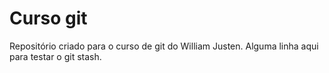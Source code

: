 # Curso git

Repositório criado para o curso de git do William Justen.
Alguma linha aqui para testar o git stash.

